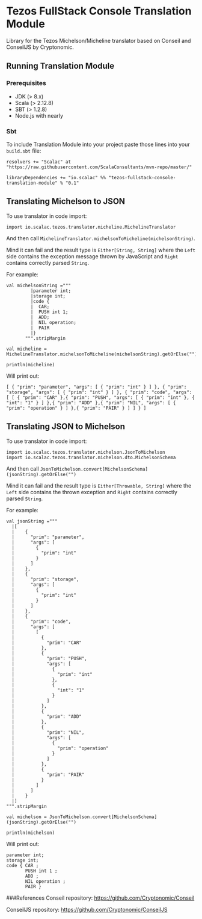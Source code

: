 # Tezos FullStack Console Translation Module
Library for the Tezos Michelson/Micheline translator based on Conseil and ConseilJS by Cryptonomic.

## Running Translation Module

### Prerequisites

- JDK (> 8.x)
- Scala (> 2.12.8)
- SBT (> 1.2.8)
- Node.js with nearly

### Sbt

To include Translation Module into your project paste those lines into your `build.sbt` file:
```
resolvers += "Scalac" at "https://raw.githubusercontent.com/ScalaConsultants/mvn-repo/master/"

libraryDependencies += "io.scalac" %% "tezos-fullstack-console-translation-module" % "0.1"
```

## Translating Michelson to JSON

To use translator in code import:
```
import io.scalac.tezos.translator.micheline.MichelineTranslator
```

And then call `MichelineTranslator.michelsonToMicheline(michelsonString)`.

Mind it can fail and the result type is `Either[String, String]` where the
`Left` side contains the exception message thrown by JavaScript and
`Right` contains correctly parsed `String`.

For example:
```
val michelsonString ="""
         |parameter int;
         |storage int;
         |code {
         |	CAR;
         |	PUSH int 1;
         |	ADD;
         |	NIL operation;
         |	PAIR
         |}
       """.stripMargin

val micheline = MichelineTranslator.michelsonToMicheline(michelsonString).getOrElse("")

println(micheline)
```

Will print out:
```
[ { "prim": "parameter", "args": [ { "prim": "int" } ] }, { "prim": "storage", "args": [ { "prim": "int" } ] }, { "prim": "code", "args": [ [ { "prim": "CAR" },{ "prim": "PUSH", "args": [ { "prim": "int" }, { "int": "1" } ] },{ "prim": "ADD" },{ "prim": "NIL", "args": [ { "prim": "operation" } ] },{ "prim": "PAIR" } ] ] } ]
```

## Translating JSON to Michelson

To use translator in code import:
```
import io.scalac.tezos.translator.michelson.JsonToMichelson
import io.scalac.tezos.translator.michelson.dto.MichelsonSchema
```

And then call `JsonToMichelson.convert[MichelsonSchema](jsonString).getOrElse("")`

Mind it can fail and the result type is `Either[Throwable, String]` where the
`Left` side contains the thrown exception and
`Right` contains correctly parsed `String`.

For example:
```
val jsonString ="""
  |[
  |    {
  |      "prim": "parameter",
  |      "args": [
  |        {
  |          "prim": "int"
  |        }
  |      ]
  |    },
  |    {
  |      "prim": "storage",
  |      "args": [
  |        {
  |          "prim": "int"
  |        }
  |      ]
  |    },
  |    {
  |      "prim": "code",
  |      "args": [
  |        [
  |          {
  |            "prim": "CAR"
  |          },
  |          {
  |            "prim": "PUSH",
  |            "args": [
  |              {
  |                "prim": "int"
  |              },
  |              {
  |                "int": "1"
  |              }
  |            ]
  |          },
  |          {
  |            "prim": "ADD"
  |          },
  |          {
  |            "prim": "NIL",
  |            "args": [
  |              {
  |                "prim": "operation"
  |              }
  |            ]
  |          },
  |          {
  |            "prim": "PAIR"
  |          }
  |        ]
  |      ]
  |    }
  |]
""".stripMargin

val michelson = JsonToMichelson.convert[MichelsonSchema](jsonString).getOrElse("")

println(michelson)
```

Will print out:
```
parameter int;
storage int;
code { CAR ;
       PUSH int 1 ;
       ADD ;
       NIL operation ;
       PAIR }
```

###References
Conseil repository:
https://github.com/Cryptonomic/Conseil

ConseilJS repository:
https://github.com/Cryptonomic/ConseilJS